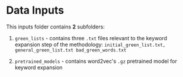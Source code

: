 # Data Inputs

This inputs folder contains **2** subfolders:

1. `green_lists` - contains three `.txt` files relevant to the keyword expansion step of the methodology: `initial_green_list.txt,  general_green_list.txt bad_green_words.txt`

2. `pretrained_models` - contains word2vec's `.gz` pretrained model for keyword expansion
